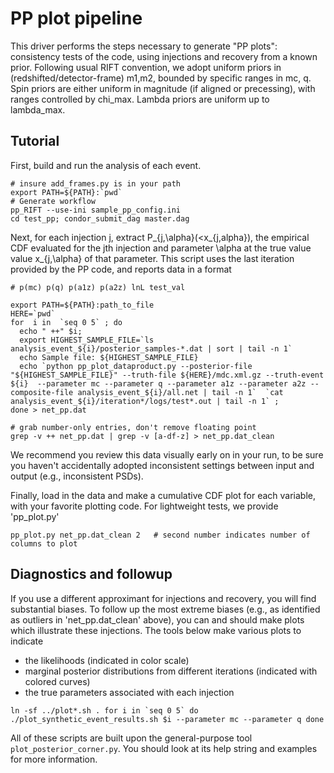
# PP plot pipeline

This driver performs the steps necessary to generate "PP plots": consistency tests of the code, using injections and recovery from a known prior.
Following usual RIFT convention, we adopt uniform priors in (redshifted/detector-frame) m1,m2, bounded by specific ranges in mc, q.
Spin priors are either uniform in magnitude (if aligned or precessing), with ranges controlled by chi_max.
Lambda priors are uniform up to lambda_max.


## Tutorial

First, build and run the analysis of each event.

```
# insure add_frames.py is in your path
export PATH=${PATH}:`pwd`
# Generate workflow
pp_RIFT --use-ini sample_pp_config.ini
cd test_pp; condor_submit_dag master.dag
```

Next, for each injection j, extract P_{j,\alpha}(<x_{j,alpha}), the empirical CDF evaluated for the jth injection and parameter \alpha at the true value value x_{j,\alpha} of that parameter.   This script uses the last iteration provided by the PP code, and reports data in a format
```
# p(mc) p(q) p(a1z) p(a2z) lnL test_val
```

```
export PATH=${PATH}:path_to_file
HERE=`pwd`
for  i in  `seq 0 5` ; do 
  echo " ++" $i; 
  export HIGHEST_SAMPLE_FILE=`ls  analysis_event_${i}/posterior_samples-*.dat | sort | tail -n 1`
  echo Sample file: ${HIGHEST_SAMPLE_FILE}
  echo `python pp_plot_dataproduct.py --posterior-file "${HIGHEST_SAMPLE_FILE}" --truth-file ${HERE}/mdc.xml.gz --truth-event ${i}  --parameter mc --parameter q --parameter a1z --parameter a2z --composite-file analysis_event_${i}/all.net | tail -n 1`  `cat analysis_event_${i}/iteration*/logs/test*.out | tail -n 1` ; 
done > net_pp.dat

# grab number-only entries, don't remove floating point
grep -v ++ net_pp.dat | grep -v [a-df-z] > net_pp.dat_clean

```
We recommend you review this data visually early on in your run, to be sure you haven't accidentally adopted inconsistent settings between input and output (e.g., inconsistent PSDs).

Finally, load in the data and make a cumulative CDF plot for each variable, with your favorite plotting code.  For lightweight tests, we provide 'pp_plot.py'

``
pp_plot.py net_pp.dat_clean 2   # second number indicates number of columns to plot
``


## Diagnostics and followup
If you use a different approximant for injections and recovery, you will find substantial biases.
To follow up the most extreme biases (e.g., as identified as outliers in 'net_pp.dat_clean' above), you can and should make plots which illustrate these injections.
The tools below make various plots to indicate
  * the likelihoods (indicated in color scale)
  * marginal posterior distributions from different iterations (indicated with colored curves)
  * the true parameters associated with each injection

``
ln -sf ../plot*.sh .
for i in `seq 0 5`
do
  ./plot_synthetic_event_results.sh $i --parameter mc --parameter q
done
``

All of these scripts are built upon the general-purpose tool ``plot_posterior_corner.py``.  You should look at its help string and examples for more information.
